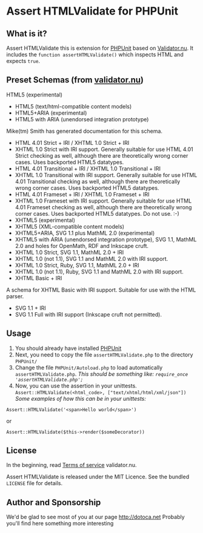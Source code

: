 # Assert HTMLValidate for PHPUnit

## What is it?

Assert HTMLValidate this is extension for [PHPUnit][phpunit] based on [Validator.nu][validator.nu].
It includes the `function assertHTMLValidate()` which inspects HTML and expects `true`.


## Preset Schemas (from [validator.nu][validator.nu/presets])
HTML5 (experimental)
* HTML5 (text/html-compatible content models)
* HTML5+ARIA (experimental)
* HTML5 with ARIA (unendorsed integration prototype)

Mike(tm) Smith has generated documentation for this schema.
* HTML 4.01 Strict + IRI / XHTML 1.0 Strict + IRI
* XHTML 1.0 Strict with IRI support. Generally suitable for use HTML 4.01 Strict checking as well, although there are theoretically wrong corner cases. Uses backported HTML5 datatypes.
* HTML 4.01 Transitional + IRI / XHTML 1.0 Transitional + IRI
* XHTML 1.0 Transitional with IRI support. Generally suitable for use HTML 4.01 Transitional checking as well, although there are theoretically wrong corner cases. Uses backported HTML5 datatypes.
* HTML 4.01 Frameset + IRI / XHTML 1.0 Frameset + IRI
* XHTML 1.0 Frameset with IRI support. Generally suitable for use HTML 4.01 Frameset checking as well, although there are theoretically wrong corner cases. Uses backported HTML5 datatypes. Do not use. :-)
* XHTML5 (experimental)
* XHTML5 (XML-compatible content models)
* XHTML5+ARIA, SVG 1.1 plus MathML 2.0 (experimental)
* XHTML5 with ARIA (unendorsed integration prototype), SVG 1.1, MathML 2.0 and holes for OpenMath, RDF and Inkscape cruft.
* XHTML 1.0 Strict, SVG 1.1, MathML 2.0 + IRI
* XHTML 1.0 (not 1.1), SVG 1.1 and MathML 2.0 with IRI support.
* XHTML 1.0 Strict, Ruby, SVG 1.1, MathML 2.0 + IRI
* XHTML 1.0 (not 1.1), Ruby, SVG 1.1 and MathML 2.0 with IRI support.
* XHTML Basic + IRI

A schema for XHTML Basic with IRI support. Suitable for use with the HTML parser.
* SVG 1.1 + IRI
* SVG 1.1 Full with IRI support (Inkscape cruft not permitted).


## Usage

1. You should already have installed [PHPUnit][phpunit]
2. Next, you need to copy the file `assertHTMLValidate.php` to the directory `PHPUnit/`
3. Change the file `PHPUnit/Autoload.php` to load automatically `assertHTMLValidate.php`.
_This should be something like: `require_once 'assertHTMLValidate.php';`_
4. Now, you can use the assertion in your unittests. `Assert::HTMLValidate(<html_code>, ["text/xhtml/html/xml/json"])`
_Some examples of how this can be in your unittests:_

```
Assert::HTMLValidate('<span>Hello world</span>')
```

or

```
Assert::HTMLValidate($this->render($someDecorator))
```

## License
In the beginning, read [Terms of service][validator.nu/tos] validator.nu.

Assert HTMLValidate is released under the MIT Licence. See the bundled `LICENSE` file for details.

## Author and Sponsorship
We'd be glad to see most of you at our page http://dotoca.net Probably you'll find here something more interesting

[validator.nu]: http://validator.nu
[validator.nu/presets]: http://validator.nu/#presets
[validator.nu/tos]: http://validator.nu/#tos
[phpunit]: https://github.com/sebastianbergmann/phpunit
